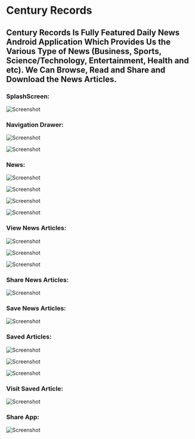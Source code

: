 # Century Records

<h2>Century Records Is Fully Featured Daily News Android Application Which Provides Us the Various Type of News (Business, Sports, Science/Technology, Entertainment, Health and etc). 
We Can Browse, Read and Share and Download the News Articles.</h2>

<h3>SplashScreen: </h3>

![Screenshot](/screenshots/splash_screen.png)

<h3>Navigation Drawer: </h3>

![Screenshot](/screenshots/navigation_drawer_1.jpg)

![Screenshot](/screenshots/navigation_drawer_2.jpg)

<h3>News: </h3>

![Screenshot](/screenshots/general_news.jpg)

![Screenshot](/screenshots/cnn_news.jpg)

![Screenshot](/screenshots/fox_news.jpg)

![Screenshot](/screenshots/entertainment_news.jpg)

<h3>View News Articles: </h3>

![Screenshot](/screenshots/view_news_1.jpg)

![Screenshot](/screenshots/view_news_2.jpg)

![Screenshot](/screenshots/view_news_3.jpg)

<h3>Share News Articles: </h3>

![Screenshot](/screenshots/share_news.jpg)

<h3>Save News Articles: </h3>

![Screenshot](/screenshots/save_news.jpg)

<h3>Saved Articles: </h3>

![Screenshot](/screenshots/saved_news.jpg)

![Screenshot](/screenshots/saved_news_1.jpg)

![Screenshot](/screenshots/saved_news_2..jpg)

<h3>Visit Saved Article: </h3>

![Screenshot](/screenshots/visit_saved_news.jpg)

<h3>Share App: </h3>

![Screenshot](/screenshots/share_app.jpg)





